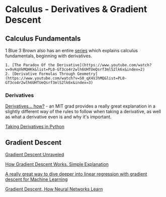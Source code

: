 # Calculus - Derivatives & Gradient Descent

## Calculus Fundamentals

1 Blue 3 Brown also has an entire [series](https://www.youtube.com/watch?v=WUvTyaaNkzM&list=PL0-GT3co4r2wlh6UHTUeQsrf3mlS2lk6x) which explains calculus fundamentals, beginning with derivatives.

    1. [The Paradox Of the Derivative](https://www.youtube.com/watch?v=9vKqVkMQHKk&list=PL0-GT3co4r2wlh6UHTUeQsrf3mlS2lk6x&index=2)
    2. [Derivative Formulas Through Geometry](https://www.youtube.com/watch?v=S0_qX4VJhMQ&list=PL0-GT3co4r2wlh6UHTUeQsrf3mlS2lk6x&index=3)

### Derivatives

[Derivatives... how?](https://www.youtube.com/watch?v=QqF3i1pnyzU) - an MIT grad provides a really great explanation in a slightly different way of the rules to follow when taking a derivative, as well as what a derivative even is and why it's important.

[Taking Derivatives in Python](https://towardsdatascience.com/taking-derivatives-in-python-d6229ba72c64)



## Gradient Descent

[Gradient Descent Unraveled](https://towardsdatascience.com/gradient-descent-unraveled-3274c895d12d)

[How Gradient Descent Works. Simple Explanation](https://www.youtube.com/watch?v=Gbz8RljxIHo)

[A really great way to dive deeper into linear regression with gradient descent for Machine Learning](https://neuraspike.com/blog/gradient-descent-algorithm/)

[Gradient Descent, How Neural Networks Learn](https://www.youtube.com/watch?v=IHZwWFHWa-w)
